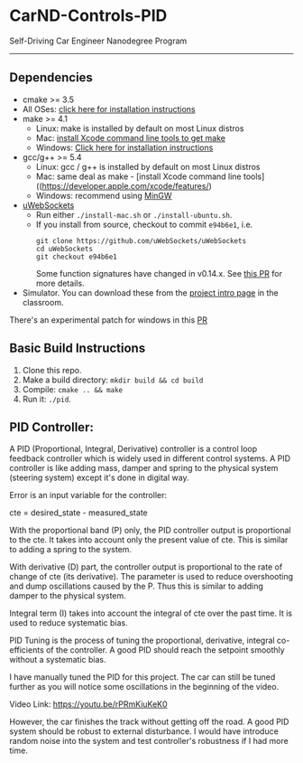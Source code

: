# CarND-Controls-PID
Self-Driving Car Engineer Nanodegree Program

---

## Dependencies

* cmake >= 3.5
 * All OSes: [click here for installation instructions](https://cmake.org/install/)
* make >= 4.1
  * Linux: make is installed by default on most Linux distros
  * Mac: [install Xcode command line tools to get make](https://developer.apple.com/xcode/features/)
  * Windows: [Click here for installation instructions](http://gnuwin32.sourceforge.net/packages/make.htm)
* gcc/g++ >= 5.4
  * Linux: gcc / g++ is installed by default on most Linux distros
  * Mac: same deal as make - [install Xcode command line tools]((https://developer.apple.com/xcode/features/)
  * Windows: recommend using [MinGW](http://www.mingw.org/)
* [uWebSockets](https://github.com/uWebSockets/uWebSockets)
  * Run either `./install-mac.sh` or `./install-ubuntu.sh`.
  * If you install from source, checkout to commit `e94b6e1`, i.e.
    ```
    git clone https://github.com/uWebSockets/uWebSockets 
    cd uWebSockets
    git checkout e94b6e1
    ```
    Some function signatures have changed in v0.14.x. See [this PR](https://github.com/udacity/CarND-MPC-Project/pull/3) for more details.
* Simulator. You can download these from the [project intro page](https://github.com/udacity/self-driving-car-sim/releases) in the classroom.

There's an experimental patch for windows in this [PR](https://github.com/udacity/CarND-PID-Control-Project/pull/3)

## Basic Build Instructions

1. Clone this repo.
2. Make a build directory: `mkdir build && cd build`
3. Compile: `cmake .. && make`
4. Run it: `./pid`. 

## PID Controller:

A PID (Proportional, Integral, Derivative) controller is a control loop feedback controller which is widely used in different control systems. A PID controller is like adding mass, damper and spring to the physical system (steering system) except it's done in digital way.

Error is an input variable for the controller:

cte = desired_state - measured_state

With the proportional band (P) only, the PID controller output is proportional to the cte. It takes into account only the present value of cte. This is similar to adding a spring to the system.

With derivative (D) part, the controller output is proportional to the rate of change of cte (its derivative). The parameter is used to reduce overshooting and dump oscillations caused by the P. Thus this is similar to adding damper to the physical system.

Integral term (I) takes into account the integral of cte over the past time. It is used to reduce systematic bias. 

PID Tuning is the process of tuning the proportional, derivative, integral co-efficients of the controller. A good PID should reach the setpoint smoothly without a systematic bias.

I have manually tuned the PID for this project. The car can still be tuned further as you will notice some oscillations in the beginning of the video. 

Video Link: https://youtu.be/rPRmKiuKeK0

However, the car finishes the track without getting off the road. A good PID system should be robust to external disturbance. I would have introduce random noise into the system and test controller's robustness if I had more time.